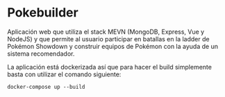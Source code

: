 # Pokebuilder

Aplicación web que utiliza el stack MEVN (MongoDB, Express, Vue y NodeJS) y que permite al usuario participar en
batallas en la ladder de Pokémon Showdown y construir equipos de Pokémon con la ayuda de un sistema recomendador.

La aplicación está dockerizada así que para hacer el build simplemente basta con utilizar el comando siguiente:

```
docker-compose up --build
```
